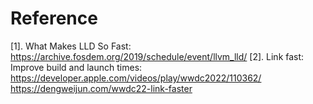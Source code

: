 



# Reference
[1]. What Makes LLD So Fast: https://archive.fosdem.org/2019/schedule/event/llvm_lld/
[2]. Link fast: Improve build and launch times: https://developer.apple.com/videos/play/wwdc2022/110362/
     https://dengweijun.com/wwdc22-link-faster
